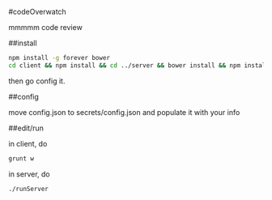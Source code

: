 #codeOverwatch

mmmmm code review

##install

```bash
npm install -g forever bower
cd client && npm install && cd ../server && bower install && npm install
```

then go config it.

##config

move config.json to secrets/config.json and populate it with your info

##edit/run

in client, do

```bash
grunt w
```

in server, do

```bash
./runServer
```
